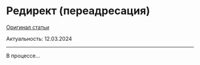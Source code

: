 # Редирект (переадресация)

[Оригинал статьи](https://nextjs.org/docs/app/building-your-application/routing/redirecting)

Актуальность: 12.03.2024

---



В процессе...
